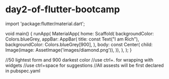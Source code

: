 # day2-of-flutter-bootcamp

import 'package:flutter/material.dart';

void main() {
  runApp(
    MaterialApp(
      home: Scaffold(
          backgroundColor: Colors.blueGrey,
          appBar: AppBar(
            title: const Text("I am  Rich"),
            backgroundColor: Colors.blueGrey[900],
          ),
          body: const Center(
            child: Image(image: AssetImage('images/diamond.png')),
          )),
    ),
  );
}


//50 lightest form and 900 darkest color
//use ctrl+. for wrapping with widgets
//use ctrl+space for suggestions
//All assests will be first declared in pubspec.yaml
